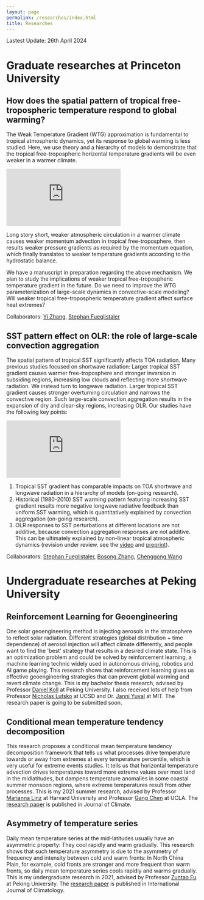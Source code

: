 ```yaml
---
layout: page
permalink: /researches/index.html
title: Researches
---
```


Lastest Update: 26th April 2024

# Graduate researches at Princeton University


## How does the spatial pattern of tropical free-tropospheric temperature respond to global warming?
The Weak Temperature Gradient (WTG) approximation is fundamental to tropical atmospheric dynamics, yet its response to global warming is less studied. Here, we use theory and a hierarchy of models to demonstrate that the tropical free-tropospheric horizontal temperature gradients will be even weaker in a warmer climate.

![weaker_T500_gradient.pdf](https://heng-quan.github.io/figures/weaker_T500_gradient.pdf)

Long story short, weaker atmospheric circulation in a warmer climate causes weaker momentum advection in tropical free-troposphere, then results weaker pressure gradients as required by the momentum equation, which finally translates to weaker temperature gradients according to the hydrostatic balance.

We have a manuscript in preparation regarding the above mechanism. We plan to study the implications of weaker tropical free-tropospheric temperature gradient in the future. Do we need to improve the WTG parameterization of large-scale dynamics in convective-scale modeling? Will weaker tropical free-tropospheric temperature gradient affect surface heat extremes?

Collaborators: [Yi Zhang](https://yzhang-aos.github.io), [Stephan Fueglistaler](https://fueglistaler.princeton.edu)


## SST pattern effect on OLR: the role of large-scale convection aggregation
The spatial pattern of tropical SST significantly affects TOA radiation. Many previous studies focused on shortwave radiation: Larger tropical SST gradient causes warmer free-troposphere and stronger inversion in subsiding regions, increasing low clouds and reflecting more shortwave radiation. 
We instead turn to longwave radiation. Larger tropical SST gradient causes stronger overturning circulation and narrows the convective region. Such large-scale convection aggregation results in the expansion of dry and clear-sky regions, increasing OLR. 
Our studies have the following key points:

![SST_pattern_effect.pdf](https://heng-quan.github.io/figures/SST_pattern_effect.pdf)

1. Tropical SST gradient has comparable impacts on TOA shortwave and longwave radiation in a hierarchy of models (on-going research).
2. Historical (1980-2010) SST warming pattern featuring increasing SST gradient results more negative longwave radiative feedback than uniform SST warming, which is quantitatively explained by convection aggregation (on-going research).
3. OLR responses to SST perturbations at different locations are not additive, because convection aggregation responses are not additive. This can be ultimately explained by non-linear tropical atmospheric dynamics (revision under review, see the [video](https://heng-quan.github.io/file/AGU2023_Quan_video.mp4) and [preprint](https://heng-quan.github.io/mypaper/Quan_2023_JCLI_preprint.pdf)). 

Collaborators: [Stephan Fueglistaler](https://fueglistaler.princeton.edu), [Bosong Zhang](https://scholar.google.com/citations?hl=en&user=fe0ePl0AAAAJ&view_op=list_works&sortby=pubdate), [Chenggong Wang](https://chenggongwang.github.io)


# Undergraduate researches at Peking University 


## Reinforcement Learning for Geoengineering
One solar geoengineering method is injecting aerosols in the stratosphere to reflect solar radiation. Different strategies (global distribution + time dependence) of aerosol injection will affect climate differently, and people want to find the 'best' strategy that results in a desired climate state. This is an optimization problem and could be solved by reinforcement learning, a machine learning technic widely used in autonomous driving, robotics and AI game playing. This research shows that reinforcement learning gives us effective geoengineering strategies that can prevent global warming and revert climate change. This is my bachelor thesis research, advised by Professor [Daniel Koll](https://danielkoll.github.io) at Peking University. I also received lots of help from Professor [Nicholas Lutsko](https://nicklutsko.github.io) at UCSD and Dr. [Janni Yuval](https://yaniyuval.wixsite.com/janniy) at MIT. The research paper is going to be submitted soon.


## Conditional mean temperature tendency decomposition
This research proposes a conditional mean temperature tendency decomposition framework that tells us what processes drive temperature towards or away from extremes at every temperature percentile, which is very useful for extreme events studies. It tells us that horizontal temperature advection drives temperatures toward more extreme values over most land in the midlatitudes, but dampens temperature anomalies in some coastal summer monsoon regions, where extreme temperatures result from other processes. This is my 2021 summer research, advised by Professor [Marianna Linz](https://eps.harvard.edu/people/marinna-katherine-linz) at Harvard University and Professor [Gang Chen](http://gchenpu.com) at UCLA. The [research paper](https://journals.ametsoc.org/view/journals/clim/aop/JCLI-D-22-0556.1/JCLI-D-22-0556.1.xml) is published in Journal of Climate.


## Asymmetry of temperature series
Daily mean temperature series at the mid-latitudes usually have an asymmetric property: They cool rapidly and warm gradually. This research shows that such temperature asymmetry is due to the asymmetry of frequency and intensity between cold and warm fronts: In North China Plain, for example, cold fronts are stronger and more frequent than warm fronts, so daily mean temperature series cools rapidly and warms gradually. This is my undergraduate research in 2021, advised by Professor [Zuntao Fu](https://www.researchgate.net/profile/Zuntao-Fu) at Peking University. The [research paper](https://rmets.onlinelibrary.wiley.com/doi/full/10.1002/joc.7338) is published in International Journal of Climatology.
